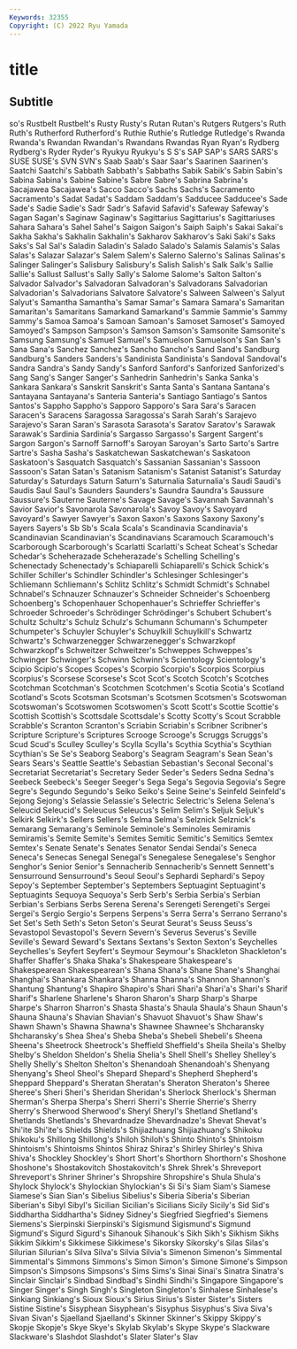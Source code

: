 ```yaml
---
Keywords: 32355
Copyright: (C) 2022 Ryu Yamada
---
```



# title

## Subtitle
so's Rustbelt Rustbelt's Rusty Rusty's
Rutan Rutan's Rutgers Rutgers's Ruth Ruth's Rutherford Rutherford's Ruthie Ruthie's
Rutledge Rutledge's Rwanda Rwanda's Rwandan Rwandan's Rwandans Rwandas Ryan Ryan's
Rydberg Rydberg's Ryder Ryder's Ryukyu Ryukyu's S S's SAP SAP's
SARS SARS's SUSE SUSE's SVN SVN's Saab Saab's Saar Saar's
Saarinen Saarinen's Saatchi Saatchi's Sabbath Sabbath's Sabbaths Sabik Sabik's Sabin
Sabin's Sabina Sabina's Sabine Sabine's Sabre Sabre's Sabrina Sabrina's Sacajawea
Sacajawea's Sacco Sacco's Sachs Sachs's Sacramento Sacramento's Sadat Sadat's Saddam
Saddam's Sadducee Sadducee's Sade Sade's Sadie Sadie's Sadr Sadr's Safavid
Safavid's Safeway Safeway's Sagan Sagan's Saginaw Saginaw's Sagittarius Sagittarius's Sagittariuses
Sahara Sahara's Sahel Sahel's Saigon Saigon's Saiph Saiph's Sakai Sakai's
Sakha Sakha's Sakhalin Sakhalin's Sakharov Sakharov's Saki Saki's Saks Saks's
Sal Sal's Saladin Saladin's Salado Salado's Salamis Salamis's Salas Salas's
Salazar Salazar's Salem Salem's Salerno Salerno's Salinas Salinas's Salinger Salinger's
Salisbury Salisbury's Salish Salish's Salk Salk's Sallie Sallie's Sallust Sallust's
Sally Sally's Salome Salome's Salton Salton's Salvador Salvador's Salvadoran Salvadoran's
Salvadorans Salvadorian Salvadorian's Salvadorians Salvatore Salvatore's Salween Salween's Salyut Salyut's
Samantha Samantha's Samar Samar's Samara Samara's Samaritan Samaritan's Samaritans Samarkand
Samarkand's Sammie Sammie's Sammy Sammy's Samoa Samoa's Samoan Samoan's Samoset
Samoset's Samoyed Samoyed's Sampson Sampson's Samson Samson's Samsonite Samsonite's Samsung
Samsung's Samuel Samuel's Samuelson Samuelson's San San's Sana Sana's Sanchez
Sanchez's Sancho Sancho's Sand Sand's Sandburg Sandburg's Sanders Sanders's Sandinista
Sandinista's Sandoval Sandoval's Sandra Sandra's Sandy Sandy's Sanford Sanford's Sanforized
Sanforized's Sang Sang's Sanger Sanger's Sanhedrin Sanhedrin's Sanka Sanka's Sankara
Sankara's Sanskrit Sanskrit's Santa Santa's Santana Santana's Santayana Santayana's Santeria
Santeria's Santiago Santiago's Santos Santos's Sappho Sappho's Sapporo Sapporo's Sara
Sara's Saracen Saracen's Saracens Saragossa Saragossa's Sarah Sarah's Sarajevo Sarajevo's
Saran Saran's Sarasota Sarasota's Saratov Saratov's Sarawak Sarawak's Sardinia Sardinia's
Sargasso Sargasso's Sargent Sargent's Sargon Sargon's Sarnoff Sarnoff's Saroyan Saroyan's
Sarto Sarto's Sartre Sartre's Sasha Sasha's Saskatchewan Saskatchewan's Saskatoon Saskatoon's
Sasquatch Sasquatch's Sassanian Sassanian's Sassoon Sassoon's Satan Satan's Satanism Satanism's
Satanist Satanist's Saturday Saturday's Saturdays Saturn Saturn's Saturnalia Saturnalia's Saudi
Saudi's Saudis Saul Saul's Saunders Saunders's Saundra Saundra's Saussure Saussure's
Sauterne Sauterne's Savage Savage's Savannah Savannah's Savior Savior's Savonarola Savonarola's
Savoy Savoy's Savoyard Savoyard's Sawyer Sawyer's Saxon Saxon's Saxons Saxony
Saxony's Sayers Sayers's Sb Sb's Scala Scala's Scandinavia Scandinavia's Scandinavian
Scandinavian's Scandinavians Scaramouch Scaramouch's Scarborough Scarborough's Scarlatti Scarlatti's Scheat Scheat's
Schedar Schedar's Scheherazade Scheherazade's Schelling Schelling's Schenectady Schenectady's Schiaparelli Schiaparelli's
Schick Schick's Schiller Schiller's Schindler Schindler's Schlesinger Schlesinger's Schliemann Schliemann's
Schlitz Schlitz's Schmidt Schmidt's Schnabel Schnabel's Schnauzer Schnauzer's Schneider Schneider's
Schoenberg Schoenberg's Schopenhauer Schopenhauer's Schrieffer Schrieffer's Schroeder Schroeder's Schrödinger Schrödinger's
Schubert Schubert's Schultz Schultz's Schulz Schulz's Schumann Schumann's Schumpeter Schumpeter's
Schuyler Schuyler's Schuylkill Schuylkill's Schwartz Schwartz's Schwarzenegger Schwarzenegger's Schwarzkopf Schwarzkopf's
Schweitzer Schweitzer's Schweppes Schweppes's Schwinger Schwinger's Schwinn Schwinn's Scientology Scientology's
Scipio Scipio's Scopes Scopes's Scorpio Scorpio's Scorpios Scorpius Scorpius's Scorsese
Scorsese's Scot Scot's Scotch Scotch's Scotches Scotchman Scotchman's Scotchmen Scotchmen's
Scotia Scotia's Scotland Scotland's Scots Scotsman Scotsman's Scotsmen Scotsmen's Scotswoman
Scotswoman's Scotswomen Scotswomen's Scott Scott's Scottie Scottie's Scottish Scottish's Scottsdale
Scottsdale's Scotty Scotty's Scout Scrabble Scrabble's Scranton Scranton's Scriabin Scriabin's
Scribner Scribner's Scripture Scripture's Scriptures Scrooge Scrooge's Scruggs Scruggs's Scud
Scud's Sculley Sculley's Scylla Scylla's Scythia Scythia's Scythian Scythian's Se
Se's Seaborg Seaborg's Seagram Seagram's Sean Sean's Sears Sears's Seattle
Seattle's Sebastian Sebastian's Seconal Seconal's Secretariat Secretariat's Secretary Seder Seder's
Seders Sedna Sedna's Seebeck Seebeck's Seeger Seeger's Sega Sega's Segovia
Segovia's Segre Segre's Segundo Segundo's Seiko Seiko's Seine Seine's Seinfeld
Seinfeld's Sejong Sejong's Selassie Selassie's Selectric Selectric's Selena Selena's Seleucid
Seleucid's Seleucus Seleucus's Selim Selim's Seljuk Seljuk's Selkirk Selkirk's Sellers
Sellers's Selma Selma's Selznick Selznick's Semarang Semarang's Seminole Seminole's Seminoles
Semiramis Semiramis's Semite Semite's Semites Semitic Semitic's Semitics Semtex Semtex's
Senate Senate's Senates Senator Sendai Sendai's Seneca Seneca's Senecas Senegal
Senegal's Senegalese Senegalese's Senghor Senghor's Senior Senior's Sennacherib Sennacherib's Sennett
Sennett's Sensurround Sensurround's Seoul Seoul's Sephardi Sephardi's Sepoy Sepoy's September
September's Septembers Septuagint Septuagint's Septuagints Sequoya Sequoya's Serb Serb's Serbia
Serbia's Serbian Serbian's Serbians Serbs Serena Serena's Serengeti Serengeti's Sergei
Sergei's Sergio Sergio's Serpens Serpens's Serra Serra's Serrano Serrano's Set
Set's Seth Seth's Seton Seton's Seurat Seurat's Seuss Seuss's Sevastopol
Sevastopol's Severn Severn's Severus Severus's Seville Seville's Seward Seward's Sextans
Sextans's Sexton Sexton's Seychelles Seychelles's Seyfert Seyfert's Seymour Seymour's Shackleton
Shackleton's Shaffer Shaffer's Shaka Shaka's Shakespeare Shakespeare's Shakespearean Shakespearean's Shana
Shana's Shane Shane's Shanghai Shanghai's Shankara Shankara's Shanna Shanna's Shannon
Shannon's Shantung Shantung's Shapiro Shapiro's Shari Shari'a Shari'a's Shari's Sharif
Sharif's Sharlene Sharlene's Sharon Sharon's Sharp Sharp's Sharpe Sharpe's Sharron
Sharron's Shasta Shasta's Shaula Shaula's Shaun Shaun's Shauna Shauna's Shavian
Shavian's Shavuot Shavuot's Shaw Shaw's Shawn Shawn's Shawna Shawna's Shawnee
Shawnee's Shcharansky Shcharansky's Shea Shea's Sheba Sheba's Shebeli Shebeli's Sheena
Sheena's Sheetrock Sheetrock's Sheffield Sheffield's Sheila Sheila's Shelby Shelby's Sheldon
Sheldon's Shelia Shelia's Shell Shell's Shelley Shelley's Shelly Shelly's Shelton
Shelton's Shenandoah Shenandoah's Shenyang Shenyang's Sheol Sheol's Shepard Shepard's Shepherd
Shepherd's Sheppard Sheppard's Sheratan Sheratan's Sheraton Sheraton's Sheree Sheree's Sheri
Sheri's Sheridan Sheridan's Sherlock Sherlock's Sherman Sherman's Sherpa Sherpa's Sherri
Sherri's Sherrie Sherrie's Sherry Sherry's Sherwood Sherwood's Sheryl Sheryl's Shetland
Shetland's Shetlands Shetlands's Shevardnadze Shevardnadze's Shevat Shevat's Shi'ite Shi'ite's Shields
Shields's Shijiazhuang Shijiazhuang's Shikoku Shikoku's Shillong Shillong's Shiloh Shiloh's Shinto
Shinto's Shintoism Shintoism's Shintoisms Shintos Shiraz Shiraz's Shirley Shirley's Shiva
Shiva's Shockley Shockley's Short Short's Shorthorn Shorthorn's Shoshone Shoshone's Shostakovitch
Shostakovitch's Shrek Shrek's Shreveport Shreveport's Shriner Shriner's Shropshire Shropshire's Shula
Shula's Shylock Shylock's Shylockian Shylockian's Si Si's Siam Siam's Siamese
Siamese's Sian Sian's Sibelius Sibelius's Siberia Siberia's Siberian Siberian's Sibyl
Sibyl's Sicilian Sicilian's Sicilians Sicily Sicily's Sid Sid's Siddhartha Siddhartha's
Sidney Sidney's Siegfried Siegfried's Siemens Siemens's Sierpinski Sierpinski's Sigismund Sigismund's
Sigmund Sigmund's Sigurd Sigurd's Sihanouk Sihanouk's Sikh Sikh's Sikhism Sikhs
Sikkim Sikkim's Sikkimese Sikkimese's Sikorsky Sikorsky's Silas Silas's Silurian Silurian's
Silva Silva's Silvia Silvia's Simenon Simenon's Simmental Simmental's Simmons Simmons's
Simon Simon's Simone Simone's Simpson Simpson's Simpsons Simpsons's Sims Sims's
Sinai Sinai's Sinatra Sinatra's Sinclair Sinclair's Sindbad Sindbad's Sindhi Sindhi's
Singapore Singapore's Singer Singer's Singh Singh's Singleton Singleton's Sinhalese Sinhalese's
Sinkiang Sinkiang's Sioux Sioux's Sirius Sirius's Sister Sister's Sisters Sistine
Sistine's Sisyphean Sisyphean's Sisyphus Sisyphus's Siva Siva's Sivan Sivan's Sjaelland
Sjaelland's Skinner Skinner's Skippy Skippy's Skopje Skopje's Skye Skye's Skylab
Skylab's Skype Skype's Slackware Slackware's Slashdot Slashdot's Slater Slater's Slav
